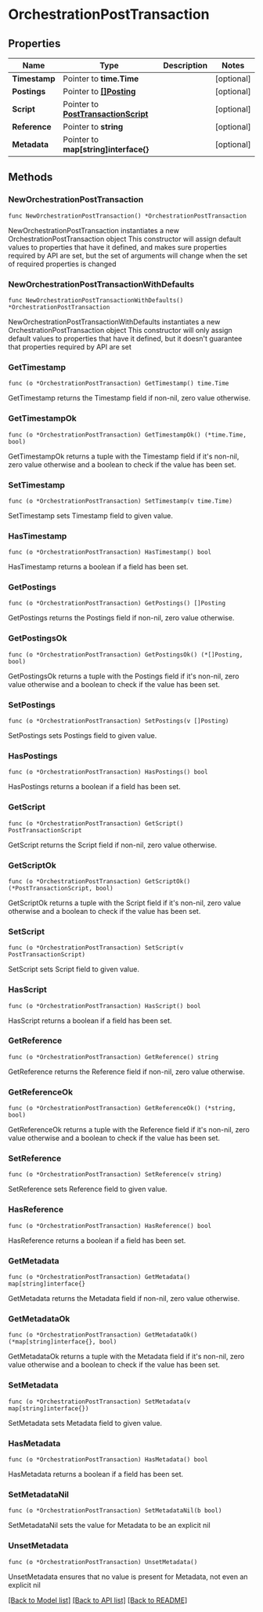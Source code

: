 # OrchestrationPostTransaction

## Properties

Name | Type | Description | Notes
------------ | ------------- | ------------- | -------------
**Timestamp** | Pointer to **time.Time** |  | [optional] 
**Postings** | Pointer to [**[]Posting**](Posting.md) |  | [optional] 
**Script** | Pointer to [**PostTransactionScript**](PostTransactionScript.md) |  | [optional] 
**Reference** | Pointer to **string** |  | [optional] 
**Metadata** | Pointer to **map[string]interface{}** |  | [optional] 

## Methods

### NewOrchestrationPostTransaction

`func NewOrchestrationPostTransaction() *OrchestrationPostTransaction`

NewOrchestrationPostTransaction instantiates a new OrchestrationPostTransaction object
This constructor will assign default values to properties that have it defined,
and makes sure properties required by API are set, but the set of arguments
will change when the set of required properties is changed

### NewOrchestrationPostTransactionWithDefaults

`func NewOrchestrationPostTransactionWithDefaults() *OrchestrationPostTransaction`

NewOrchestrationPostTransactionWithDefaults instantiates a new OrchestrationPostTransaction object
This constructor will only assign default values to properties that have it defined,
but it doesn't guarantee that properties required by API are set

### GetTimestamp

`func (o *OrchestrationPostTransaction) GetTimestamp() time.Time`

GetTimestamp returns the Timestamp field if non-nil, zero value otherwise.

### GetTimestampOk

`func (o *OrchestrationPostTransaction) GetTimestampOk() (*time.Time, bool)`

GetTimestampOk returns a tuple with the Timestamp field if it's non-nil, zero value otherwise
and a boolean to check if the value has been set.

### SetTimestamp

`func (o *OrchestrationPostTransaction) SetTimestamp(v time.Time)`

SetTimestamp sets Timestamp field to given value.

### HasTimestamp

`func (o *OrchestrationPostTransaction) HasTimestamp() bool`

HasTimestamp returns a boolean if a field has been set.

### GetPostings

`func (o *OrchestrationPostTransaction) GetPostings() []Posting`

GetPostings returns the Postings field if non-nil, zero value otherwise.

### GetPostingsOk

`func (o *OrchestrationPostTransaction) GetPostingsOk() (*[]Posting, bool)`

GetPostingsOk returns a tuple with the Postings field if it's non-nil, zero value otherwise
and a boolean to check if the value has been set.

### SetPostings

`func (o *OrchestrationPostTransaction) SetPostings(v []Posting)`

SetPostings sets Postings field to given value.

### HasPostings

`func (o *OrchestrationPostTransaction) HasPostings() bool`

HasPostings returns a boolean if a field has been set.

### GetScript

`func (o *OrchestrationPostTransaction) GetScript() PostTransactionScript`

GetScript returns the Script field if non-nil, zero value otherwise.

### GetScriptOk

`func (o *OrchestrationPostTransaction) GetScriptOk() (*PostTransactionScript, bool)`

GetScriptOk returns a tuple with the Script field if it's non-nil, zero value otherwise
and a boolean to check if the value has been set.

### SetScript

`func (o *OrchestrationPostTransaction) SetScript(v PostTransactionScript)`

SetScript sets Script field to given value.

### HasScript

`func (o *OrchestrationPostTransaction) HasScript() bool`

HasScript returns a boolean if a field has been set.

### GetReference

`func (o *OrchestrationPostTransaction) GetReference() string`

GetReference returns the Reference field if non-nil, zero value otherwise.

### GetReferenceOk

`func (o *OrchestrationPostTransaction) GetReferenceOk() (*string, bool)`

GetReferenceOk returns a tuple with the Reference field if it's non-nil, zero value otherwise
and a boolean to check if the value has been set.

### SetReference

`func (o *OrchestrationPostTransaction) SetReference(v string)`

SetReference sets Reference field to given value.

### HasReference

`func (o *OrchestrationPostTransaction) HasReference() bool`

HasReference returns a boolean if a field has been set.

### GetMetadata

`func (o *OrchestrationPostTransaction) GetMetadata() map[string]interface{}`

GetMetadata returns the Metadata field if non-nil, zero value otherwise.

### GetMetadataOk

`func (o *OrchestrationPostTransaction) GetMetadataOk() (*map[string]interface{}, bool)`

GetMetadataOk returns a tuple with the Metadata field if it's non-nil, zero value otherwise
and a boolean to check if the value has been set.

### SetMetadata

`func (o *OrchestrationPostTransaction) SetMetadata(v map[string]interface{})`

SetMetadata sets Metadata field to given value.

### HasMetadata

`func (o *OrchestrationPostTransaction) HasMetadata() bool`

HasMetadata returns a boolean if a field has been set.

### SetMetadataNil

`func (o *OrchestrationPostTransaction) SetMetadataNil(b bool)`

 SetMetadataNil sets the value for Metadata to be an explicit nil

### UnsetMetadata
`func (o *OrchestrationPostTransaction) UnsetMetadata()`

UnsetMetadata ensures that no value is present for Metadata, not even an explicit nil

[[Back to Model list]](../README.md#documentation-for-models) [[Back to API list]](../README.md#documentation-for-api-endpoints) [[Back to README]](../README.md)


